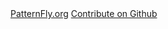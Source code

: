 <div class="pf-bar">
  <a href="https://www.patternfly.org/" class="cta">PatternFly.org</a>
  <a href="https://github.com/patternfly/patternfly-elements" class="cta">
    <pf-icon size="md" icon="github" set="fab" aria-hidden="true"></pf-icon>
    Contribute on Github
  </a>
</div>